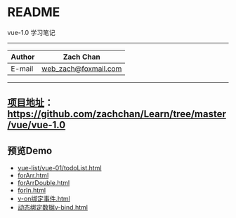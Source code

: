 ﻿README
===========================
vue-1.0 学习笔记 


****
	
|Author|Zach Chan|
|---|---
|E-mail|web_zach@foxmail.com




****

## [项目地址](https://github.com/zachchan/Learn/tree/master/vue/vue-1.0)：https://github.com/zachchan/Learn/tree/master/vue/vue-1.0



## 预览Demo

* [vue-list/vue-01/todoList.html](http://htmlpreview.github.com/?https://github.com/zachchan/Learn/blob/master/vue/vue-1.0/vue-list/vue-01/todoList.html)
* [forArr.html](http://htmlpreview.github.com/?https://github.com/zachchan/Learn/blob/master/vue/vue-1.0/forArr.html)
* [forArrDouble.html](http://htmlpreview.github.com/?https://github.com/zachchan/Learn/blob/master/vue/vue-1.0/forArrDouble.html)
* [forIn.html](http://htmlpreview.github.com/?https://github.com/zachchan/Learn/blob/master/vue/vue-1.0/forIn.html)
* [v-on绑定事件.html](http://htmlpreview.github.com/?https://github.com/zachchan/Learn/blob/master/vue/vue-1.0/v-on%E7%BB%91%E5%AE%9A%E4%BA%8B%E4%BB%B6.html)
* [动态绑定数据v-bind.html](https://github.com/zachchan/Learn/blob/master/vue/vue-1.0/%E5%8A%A8%E6%80%81%E7%BB%91%E5%AE%9A%E6%95%B0%E6%8D%AEv-bind.html)


